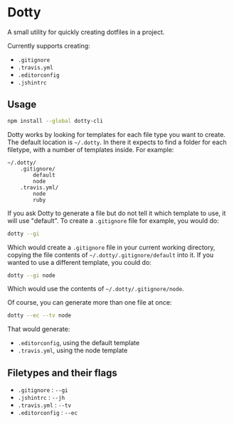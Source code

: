 # Dotty

A small utility for quickly creating dotfiles in a project.

Currently supports creating:

- `.gitignore`
- `.travis.yml` 
- `.editorconfig`
- `.jshintrc`

## Usage

```sh
npm install --global dotty-cli
```

Dotty works by looking for templates for each file type you want to create. The default location is `~/.dotty`. In there it expects to find a folder for each filetype, with a number of templates inside. For example:

```
~/.dotty/
    .gitignore/
        default
        node
    .travis.yml/
        node
        ruby
```

If you ask Dotty to generate a file but do not tell it which template to use, it will use "default". To create a `.gitignore` file for example, you would do:

```sh
dotty --gi
```

Which would create a `.gitignore` file in your current working directory, copying the file contents of `~/.dotty/.gitignore/default` into it. If you wanted to use a different template, you could do:

```sh
dotty --gi node
```

Which would use the contents of `~/.dotty/.gitignore/node`.

Of course, you can generate more than one file at once:

```sh
dotty --ec --tv node
```

That would generate:
- `.editorconfig`, using the default template
- `.travis.yml`, using the node template

## Filetypes and their flags

- `.gitignore` : `--gi`
- `.jshintrc` : `--jh`
- `.travis.yml` : `--tv`
- `.editorconfig` : `--ec`
